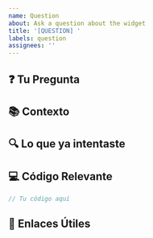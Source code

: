 ```yaml
---
name: Question
about: Ask a question about the widget
title: '[QUESTION] '
labels: question
assignees: ''
---
```


## ❓ Tu Pregunta
<!-- Haz tu pregunta de forma clara y concisa -->

## 📚 Contexto
<!-- Proporciona contexto adicional sobre lo que estás tratando de lograr -->

## 🔍 Lo que ya intentaste
<!-- ¿Qué has intentado hasta ahora? ¿Buscaste en la documentación o en issues existentes? -->

## 💻 Código Relevante
<!-- Si aplica, comparte código relevante -->
```javascript
// Tu código aquí
```

## 🔗 Enlaces Útiles
<!-- Links a documentación, ejemplos, o recursos que hayas consultado -->

